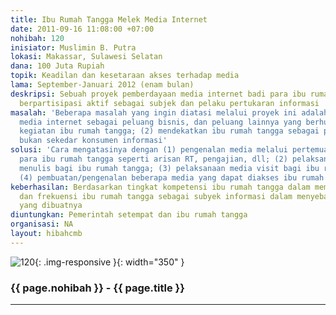 ```yaml
---
title: Ibu Rumah Tangga Melek Media Internet
date: 2011-09-16 11:08:00 +07:00
nohibah: 120
inisiator: Muslimin B. Putra
lokasi: Makassar, Sulawesi Selatan
dana: 100 Juta Rupiah
topik: Keadilan dan kesetaraan akses terhadap media
lama: September-Januari 2012 (enam bulan)
deskripsi: Sebuah proyek pemberdayaan media internet badi para ibu rumah tangga dalam
  berpartisipasi aktif sebagai subjek dan pelaku pertukaran informasi
masalah: 'Beberapa masalah yang ingin diatasi melalui proyek ini adalah: (1) mengenalkan
  media internet sebagai peluang bisnis, dan peluang lainnya yang berhubungan dengan
  kegiatan ibu rumah tangga; (2) mendekatkan ibu rumah tangga sebagai pelaku informasi,
  bukan sekedar konsumen informasi'
solusi: 'Cara mengatasinya dengan (1) pengenalan media melalui pertemuan informasi
  para ibu rumah tangga seperti arisan RT, pengajian, dll; (2) pelaksanaan workshop
  menulis bagi ibu rumah tangga; (3) pelaksanaan media visit bagi ibu rumah tangga;
  (4) pembuatan/pengenalan beberapa media yang dapat diakses ibu rumah tangga '
keberhasilan: Berdasarkan tingkat kompetensi ibu rumah tangga dalam membuat tulisan/berita/artikel
  dan frekuensi ibu rumah tangga sebagai subyek informasi dalam menyebarkan informasi
  yang dibuatnya
diuntungkan: Pemerintah setempat dan ibu rumah tangga
organisasi: NA
layout: hibahcmb
---
```


![120](/static/img/hibahcmb/120.png){: .img-responsive }{: width="350" }

### {{ page.nohibah }} - {{ page.title }}

---
